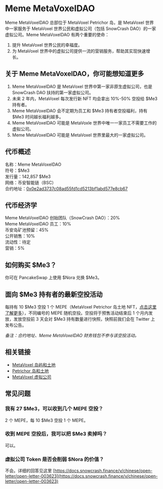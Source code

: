 # Meme MetaVoxelDAO

Meme MetaVoxelDAO 总部位于 MetaVoxel Petrichor 岛，是 MetaVoxel 世界中一家服务于 MetaVoxel 世界公民和虚拟公司（包括 SnowCrash DAO）的一家虚拟公司。Meme MetaVoxelDAO 有两个重要的使命：

1. 提升 MetaVoxel 世界公民的幸福度。
2. 为 MetaVoxel 世界中的虚拟公司提供一流的营销服务，帮助其实现快速增长。

## 关于 Meme MetaVoxelDAO，你可能想知道更多

1. Meme MetaVoxelDAO 是 MetaVoxel 世界中第一家非原生虚拟公司，也是 SnowCrash DAO 扶持的第一家虚拟公司。
2. 未来 2 年内，MetaVoxel 每次发行新 NFT 均会拿出 10%-50% 空投给 $Me3 持有者。
3. Meme MetaVoxelDAO 会不定期为员工和 $Me3 持有者空投福利，持有 $Me3 时间越长福利越多。
4. Meme MetaVoxelDAO 可能是 MetaVoxle 世界中唯一一家员工不需要工作的虚拟公司。
5. Meme MetaVoxelDAO 可能是 MetaVoxel 世界里最大的一家虚拟公司。

## 代币概述

名称：Meme MetaVoxelDAO  
符号：$Me3  
发行量：142,857 $Me3  
网络：币安智能链（BSC）  
合约地址：[0x0e2ad3737c08ad55fd1cd5213bf1abd577e8cb67](https://bscscan.com/token/0x0e2ad3737c08ad55fd1cd5213bf1abd577e8cb67)  

## 代币经济学

Meme MetaVoxelDAO 创始团队（SnowCrash DAO）：20%  
Meme MetaVoxelDAO 员工：10%  
币安岛矿池预留：45%  
公开销售：10%  
流动性：待定  
营销：5%  

## 如何购买 $Me3？

你可在 PancakeSwap 上使用 $Nora 兑换 $Me3。

## 面向 $Me3 持有者的最新空投活动

每持有 10 $Me3 空投 1 个 MEPE（MetaVoxel Petrichor 岛土地 NFT，[点击这里了解更多](https://docs.snowcrash.finance/v/chinese/gameplay/islands-and-land/petrichor-island)），不同编号的 MEPE 随机空投。空投将于预售活动结束后 1 个月内发放，发放空投前 3 天会对 $Me3 持有数量进行快照，快照前我们会在 Twitter 上发布公告。

*备注：合约地址、Meme MetaVoxelDAO 财务钱包不参与该空投活动。*

## 相关链接

- [MetaVoxel 岛屿和土地](https://docs.snowcrash.finance/v/chinese/gameplay/islands-and-land)
- [Petrichor 岛和土地](https://docs.snowcrash.finance/v/chinese/gameplay/islands-and-land/petrichor-island)
- [MetaVoxel 虚拟公司](https://docs.snowcrash.finance/v/chinese/gameplay/virtual-company)

## 常见问题

### 我有 27 $Me3，可以收到几个 MEPE 空投？

2 个 MEPE，每 10 $Me3 空投 1 个 MEPE。

### 收到 MEPE 空投后，我可以把 $Me3 卖掉吗？

可以。

### 虚拟公司 Token 是否会削弱 $Nora 的价值？

不会。详细的回答见这里 [https://docs.snowcrash.finance/v/chinese/open-letter/open-letter-003623](https://docs.snowcrash.finance/v/chinese/open-letter/open-letter-003623)